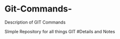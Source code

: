 # Git-Commands-
Description of GIT Commands

SImple Repository for all things GIT
#Details and Notes
